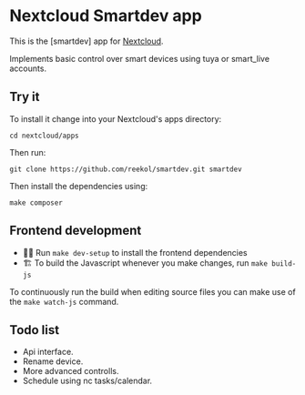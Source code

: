 # Nextcloud Smartdev app

This is the [smartdev] app for [Nextcloud](https://nextcloud.com/).

Implements basic control over smart devices using tuya or  smart_live accounts.
 
## Try it 
To install it change into your Nextcloud's apps directory:

    cd nextcloud/apps

Then run:

    git clone https://github.com/reekol/smartdev.git smartdev

Then install the dependencies using:

	make composer

## Frontend development

- 👩‍💻 Run `make dev-setup` to install the frontend dependencies
- 🏗 To build the Javascript whenever you make changes, run `make build-js`

To continuously run the build when editing source files you can make use of the `make watch-js` command.

## Todo list

- Api interface.
- Rename device.
- More advanced controlls.
- Schedule using nc tasks/calendar.
